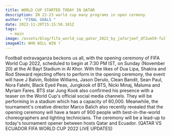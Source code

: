 ```yaml
---
title: WORLD CUP STARTED TODAY IN QATAR
description: IN 22-23 world cup many programs in open cermony
author: "FINAL GOALS "
date: 2022-11-20T15:15:58.101Z
tags:
  - main
image: /assets/blog/fifa_world_cup_qatar_2022_by_jafarjeef_df2um59-fullview.jpg
imageAlt: WHO WILL WIN ?
---
```

Football extravaganza beckons us all, with the opening ceremony of FIFA World Cup 2022, scheduled to begin at 7:30 PM IST, on Sunday (November 20) at the Al Bayt Stadium in Al Khor. With the likes of Dua Lipa, Shakira and Rod Steward rejecting offers to perform in the opening ceremony, the event will have J Balvin, Robbie Williams, Jason Derulo, Clean Bandit, Sean Paul, Nora Fatehi, Black Eyed Peas, Jungkook of BTS, Nicki Minaj, Maluma and Myriam Fares. BTS star Jung Kook also confirmed his presence with a teaser on the World Cup's official social media channels. They will be performing in a stadium which has a capacity of 60,000. Meanwhile, the tournament's creative director Marco Balich also recently revealed that the opening ceremony will have a team of 900 people with best-in-the-world choreographers and lighting technicians. The ceremony will be a lead-up to today's tournament opener between hosts Qatar and Ecuador. (QATAR VS ECUADOR FIFA WORLD CUP 2022 LIVE UPDATES)
